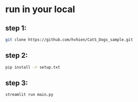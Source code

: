 # run in your local
## step 1:
```bash
git clone https://github.com/hvhien/CatS_Dogs_sample.git
```
## step 2:
```bash
pip install -r setup.txt
```
## step 3:
```bash
streamlit run main.py
```
